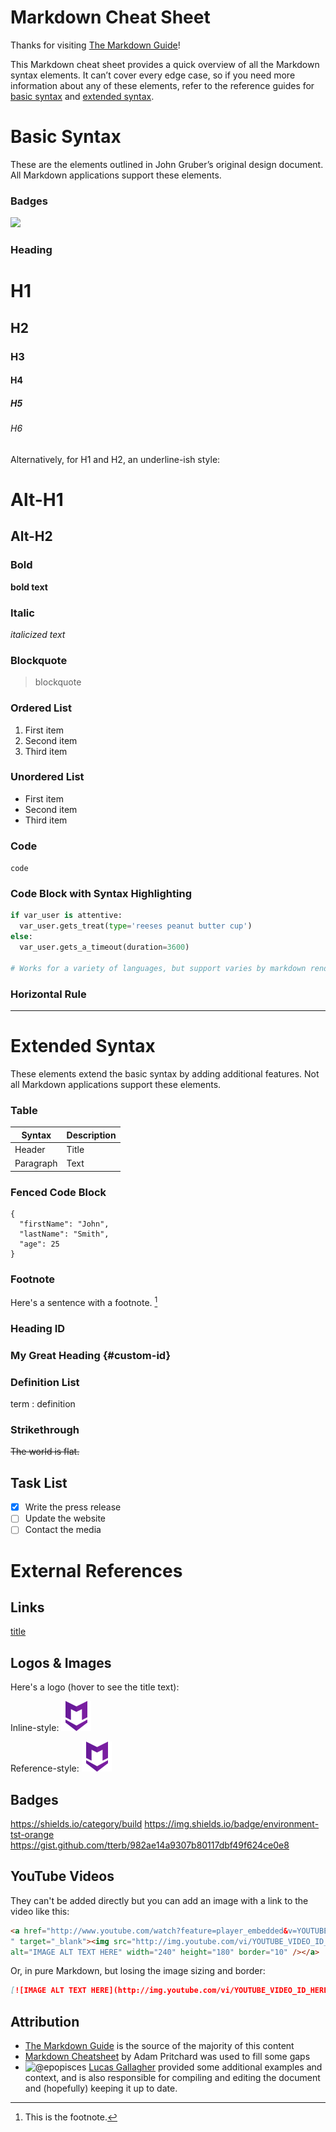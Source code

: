 # Markdown Cheat Sheet

Thanks for visiting [The Markdown Guide](https://www.markdownguide.org)!

This Markdown cheat sheet provides a quick overview of all the Markdown syntax elements. It can’t cover every edge case, so if you need more information about any of these elements, refer to the reference guides for [basic syntax](https://www.markdownguide.org/basic-syntax) and [extended syntax](https://www.markdownguide.org/extended-syntax).

# Basic Syntax

These are the elements outlined in John Gruber’s original design document. All Markdown applications support these elements.
### Badges
[![](https://img.shields.io/badge/Thing-Value-darkgreen)](http://www.http2demo.io/)

### Heading

# H1
## H2
### H3
#### H4
##### H5
###### H6

Alternatively, for H1 and H2, an underline-ish style:

Alt-H1
======

Alt-H2
------

### Bold

**bold text**

### Italic

*italicized text*

### Blockquote

> blockquote

### Ordered List

1. First item
2. Second item
3. Third item

### Unordered List

- First item
- Second item
- Third item

### Code

`code`

### Code Block with Syntax Highlighting
```python
if var_user is attentive:
  var_user.gets_treat(type='reeses peanut butter cup')
else:
  var_user.gets_a_timeout(duration=3600)

# Works for a variety of languages, but support varies by markdown renderer.
```

### Horizontal Rule

---

# Extended Syntax

These elements extend the basic syntax by adding additional features. Not all Markdown applications support these elements.

### Table

| Syntax | Description |
| ----------- | ----------- |
| Header | Title |
| Paragraph | Text |

### Fenced Code Block

```
{
  "firstName": "John",
  "lastName": "Smith",
  "age": 25
}
```

### Footnote

Here's a sentence with a footnote. [^1]

[^1]: This is the footnote.

### Heading ID

### My Great Heading {#custom-id}

### Definition List

term
: definition

### Strikethrough

~~The world is flat.~~

## Task List

- [x] Write the press release
- [ ] Update the website
- [ ] Contact the media

# External References

## Links

[title](https://www.example.com)

## Logos & Images
Here's a logo (hover to see the title text):

Inline-style: 
![alt text](https://github.com/adam-p/markdown-here/raw/master/src/common/images/icon48.png "Logo Title Text 1")

Reference-style: 
![alt text][logo]

[logo]: https://github.com/adam-p/markdown-here/raw/master/src/common/images/icon48.png "Logo Title Text 2"


## Badges
https://shields.io/category/build
https://img.shields.io/badge/environment-tst-orange
https://gist.github.com/tterb/982ae14a9307b80117dbf49f624ce0e8

## YouTube Videos

They can't be added directly but you can add an image with a link to the video like this:
```html
<a href="http://www.youtube.com/watch?feature=player_embedded&v=YOUTUBE_VIDEO_ID_HERE
" target="_blank"><img src="http://img.youtube.com/vi/YOUTUBE_VIDEO_ID_HERE/0.jpg" 
alt="IMAGE ALT TEXT HERE" width="240" height="180" border="10" /></a>
```
Or, in pure Markdown, but losing the image sizing and border:

```markdown
[![IMAGE ALT TEXT HERE](http://img.youtube.com/vi/YOUTUBE_VIDEO_ID_HERE/0.jpg)](http://www.youtube.com/watch?v=YOUTUBE_VIDEO_ID_HERE)
```

## Attribution
* [The Markdown Guide](https://www.markdownguide.org) is the source of the majority of this content
* [Markdown Cheatsheet](https://github.com/adam-p/markdown-here/wiki/Markdown-Cheatsheet) by Adam Pritchard was used to fill some gaps
* <img alt="@epopisces" width="22" height="22" src="https://avatars2.githubusercontent.com/u/17202697?s=60&amp;v=4"> [Lucas Gallagher](https://github.com/epopisces) provided some additional examples and context, and is also responsible for compiling and editing the document and (hopefully) keeping it up to date.